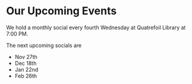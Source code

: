 
# Our Upcoming Events

We hold a monthly social every fourth Wednesday at Quatrefoil Library at 7:00 PM.

The next upcoming socials are

- Nov 27th
- Dec 18th
- Jan 22nd
- Feb 26th

